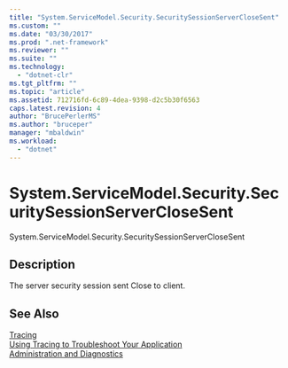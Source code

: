 ```yaml
---
title: "System.ServiceModel.Security.SecuritySessionServerCloseSent"
ms.custom: ""
ms.date: "03/30/2017"
ms.prod: ".net-framework"
ms.reviewer: ""
ms.suite: ""
ms.technology: 
  - "dotnet-clr"
ms.tgt_pltfrm: ""
ms.topic: "article"
ms.assetid: 712716fd-6c89-4dea-9398-d2c5b30f6563
caps.latest.revision: 4
author: "BrucePerlerMS"
ms.author: "bruceper"
manager: "mbaldwin"
ms.workload: 
  - "dotnet"
---
```

# System.ServiceModel.Security.SecuritySessionServerCloseSent
System.ServiceModel.Security.SecuritySessionServerCloseSent  
  
## Description  
 The server security session sent Close to client.  
  
## See Also  
 [Tracing](../../../../../docs/framework/wcf/diagnostics/tracing/index.md)  
 [Using Tracing to Troubleshoot Your Application](../../../../../docs/framework/wcf/diagnostics/tracing/using-tracing-to-troubleshoot-your-application.md)  
 [Administration and Diagnostics](../../../../../docs/framework/wcf/diagnostics/index.md)
